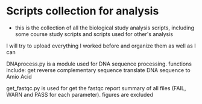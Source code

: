 
# Scripts collection for analysis

* this is the collection of all the biological study analysis scripts, including some course study scripts and scripts used for other's analysis

 I will try to upload everything I worked before and organize them as well as I can


DNAprocess.py is a module used for DNA sequence processing.
functions include: get reverse complementary sequence
                   translate DNA sequence to Amio Acid
                   
                   
get_fastqc.py is used for get the fastqc report summary of all files (FAIL, WARN and PASS for each parameter). figures are excluded

